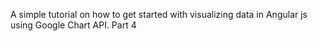 A simple tutorial on how to get started with visualizing data in 
Angular js using Google Chart API. Part 4
